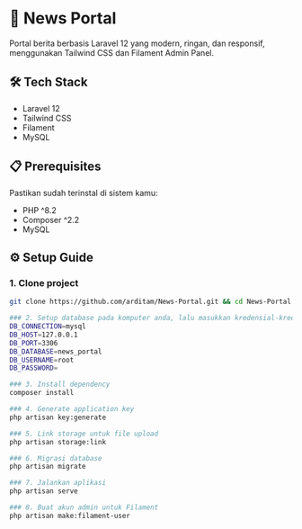 # 📰 News Portal

Portal berita berbasis Laravel 12 yang modern, ringan, dan responsif, menggunakan Tailwind CSS dan Filament Admin Panel.

## 🛠️ Tech Stack
- Laravel 12
- Tailwind CSS
- Filament
- MySQL

## 📋 Prerequisites
Pastikan sudah terinstal di sistem kamu:
- PHP ^8.2
- Composer ^2.2
- MySQL

## ⚙️ Setup Guide

### 1. Clone project
```bash
git clone https://github.com/arditam/News-Portal.git && cd News-Portal

### 2. Setup database pada komputer anda, lalu masukkan kredensial-kredensialnya ke file .env.
DB_CONNECTION=mysql
DB_HOST=127.0.0.1
DB_PORT=3306
DB_DATABASE=news_portal
DB_USERNAME=root
DB_PASSWORD=

### 3. Install dependency
composer install

### 4. Generate application key 
php artisan key:generate

### 5. Link storage untuk file upload
php artisan storage:link

### 6. Migrasi database
php artisan migrate

### 7. Jalankan aplikasi
php artisan serve

### 8. Buat akun admin untuk Filament
php artisan make:filament-user
